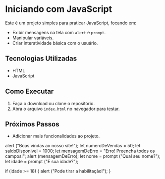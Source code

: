 # Iniciando com JavaScript

Este é um projeto simples para praticar JavaScript, focando em:

- Exibir mensagens na tela com `alert` e `prompt`.
- Manipular variáveis.
- Criar interatividade básica com o usuário.

## Tecnologias Utilizadas
- HTML
- JavaScript

## Como Executar
1. Faça o download ou clone o repositório.
2. Abra o arquivo `index.html` no navegador para testar.

## Próximos Passos
- Adicionar mais funcionalidades ao projeto.

alert ("Boas vindas ao nosso site!");
let numeroDeVendas = 50;
let saldoDisponivel = 1000;
let mensagemDeErro = "Erro! Preencha todos os campos!";
alert (mensagemDeErro);
let nome = prompt ("Qual seu nome?");
let idade = prompt ("E sua idade?");

if (idade >= 18) {
    alert ("Pode tirar a habilitação!");
}
